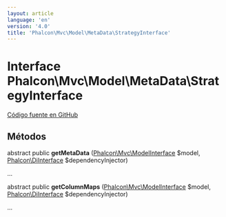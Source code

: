 ```yaml
---
layout: article
language: 'en'
version: '4.0'
title: 'Phalcon\Mvc\Model\MetaData\StrategyInterface'
---
```

# Interface **Phalcon\Mvc\Model\MetaData\StrategyInterface**

<a href="https://github.com/phalcon/cphalcon/tree/v4.0.0/phalcon/mvc/model/metadata/strategyinterface.zep" class="btn btn-default btn-sm">Código fuente en GitHub</a>

## Métodos

abstract public **getMetaData** ([Phalcon\Mvc\ModelInterface](Phalcon_Mvc_ModelInterface) $model, [Phalcon\DiInterface](Phalcon_DiInterface) $dependencyInjector)

...

abstract public **getColumnMaps** ([Phalcon\Mvc\ModelInterface](Phalcon_Mvc_ModelInterface) $model, [Phalcon\DiInterface](Phalcon_DiInterface) $dependencyInjector)

...